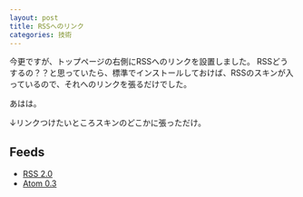 ```yaml
---
layout: post
title: RSSへのリンク
categories: 技術
---
```


今更ですが、トップページの右側にRSSへのリンクを設置しました。
RSSどうするの？？と思っていたら、標準でインストールしておけば、RSSのスキンが入っているので、それへのリンクを張るだけでした。

あはは。

↓リンクつけたいところスキンのどこかに張っただけ。
 <h2>Feeds</h2>
 <ul class=”nobullets”>
  <li><a href=”○○/xml-rss2.php?blogid=1″ title=”RSS 2.0″>RSS 2.0</a></li>
  <li><a href=”○○/nucleus/atom.php?blogid=1″ title=”Atom 0.3″>Atom 0.3</a></li>
 </ul>
